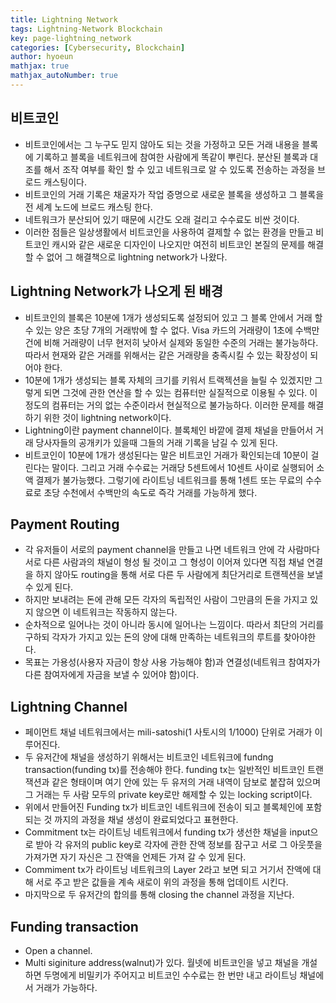 ```yaml
---
title: Lightning Network
tags: Lightning-Network Blockchain
key: page-lightning_network
categories: [Cybersecurity, Blockchain]
author: hyoeun
mathjax: true
mathjax_autoNumber: true
---
```


## 비트코인
* 비트코인에서는 그 누구도 믿지 않아도 되는 것을 가정하고 모든 거래 내용을 블록에 기록하고 블록을 네트워크에 참여한 사람에게 똑같이 뿌린다. 분산된 블록과 대조를 해서 조작 여부를 확인 할 수 있고 네트워크로 알 수 있도록 전송하는 과정을 브로드 캐스팅이다.
* 비트코인의 거래 기록은 채굴자가 작업 증명으로 새로운 블록을 생성하고 그 블록을 전 세계 노드에 브로드 캐스팅 한다.
* 네트워크가 분산되어 있기 때문에 시간도 오래 걸리고 수수료도 비싼 것이다.
* 이러한 점들은 일상생활에서 비트코인을 사용하여 결제할 수 없는 환경을 만들고 비트코인 캐시와 같은 새로운 디자인이 나오지만 여전히 비트코인 본질의 문제를 해결 할 수 없어 그 해결책으로 lightning network가 나왔다.

## Lightning Network가 나오게 된 배경
* 비트코인의 블록은 10분에 1개가 생성되도록 설정되어 있고 그 블록 안에서 거래 할 수 있는 양은 초당 7개의 거래밖에 할 수 없다. Visa 카드의 거래량이 1초에 수백만건에 비해 거래량이 너무 현저히 낮아서 실제와 동일한 수준의 거래는 불가능하다. 따라서 현재와 같은 거래를 위해서는 같은 거래량을 충족시킬 수 있는 확장성이 되어야 한다.
* 10분에 1개가 생성되는 블록 자체의 크기를 키워서 트랙젝션을 늘릴 수 있겠지만 그렇게 되면 그것에 관한 연산을 할 수 있는 컴퓨터만 실질적으로 이용될 수 있다. 이 정도의 컴퓨터는 거의 없는 수준이라서 현실적으로 불가능하다. 이러한 문제를 해결하기 위한 것이 lightning network이다.
* Lightning이란 payment channel이다. 블록체인 바깥에 결제 채널을 만들어서 거래 당사자들의 공개키가 있을때 그들의 거래 기록을 남길 수 있게 된다.
* 비트코인이 10분에 1개가 생성된다는 말은 비트코인 거래가 확인되는데 10분이 걸린다는 말이다. 그리고 거래 수수료는 거래당 5센트에서 10센트 사이로 실행되어 소액 결제가 불가능했다. 그렇기에 라이트닝 네트워크를 통해 1센트 또는 무료의 수수료로 초당 수천에서 수백만의 속도로 즉각 거래를 가능하게 했다.

## Payment Routing
* 각 유저들이 서로의 payment channel을 만들고 나면 네트워크 안에 각 사람마다 서로 다른 사람과의 채널이 형성 될 것이고 그 형성이 이어져 있다면 직접 채널 연결을 하지 않아도 routing을 통해 서로 다른 두 사람에게 최단거리로 트랜젝션을 보낼 수 있게 된다.
* 하지만 보내려는 돈에 관해 모든 각자의 독립적인 사람이 그만큼의 돈을 가지고 있지 않으면 이 네트워크는 작동하지 않는다.
* 순차적으로 일어나는 것이 아니라 동시에 일어나는 느낌이다. 따라서 최단의 거리를 구하되 각자가 가지고 있는 돈의 양에 대해 만족하는 네트워크의 루트를 찾아야한다.
* 목표는 가용성(사용자 자금이 항상 사용 가능해야 함)과 연결성(네트워크 참여자가 다른 참여자에게 자금을 보낼 수 있어야 함)이다.

## Lightning Channel
* 페이먼트 채널 네트워크에서는 mili-satoshi(1 사토시의 1/1000) 단위로 거래가 이루어진다.
* 두 유저간에 채널을 생성하기 위해서는 비트코인 네트워크에 fundng transaction(funding tx)를 전송해야 한다. funding tx는 일반적인 비트코인 트랜잭션과 같은 형태이며 여기 안에 있는 두 유저의 거래 내역이 담보로 붙잡혀 있으며 그 거래는 두 사람 모두의 private key로만 해제할 수 있는 locking script이다.
* 위에서 만들어진 Funding tx가 비트코인 네트워크에 전송이 되고 블록체인에 포함되는 것 까지의 과정을 채널 생성이 완료되었다고 표현한다.
* Commitment tx는 라이트닝 네트워크에서 funding tx가 생선한 채널을 input으로 받아 각 유저의 public key로 각자에 관한 잔액 정보를 잠구고 서로 그 아웃풋을 가져가면 자기 자신은 그 잔액을 언제든 가져 갈 수 있게 된다.
* Commiment tx가 라이트닝 네트워크의 Layer 2라고 보면 되고 거기서 잔액에 대해 서로 주고 받은 값들을 계속 새로이 위의 과정을 통해 업데이트 시킨다.
* 마지막으로 두 유저간의 합의를 통해 closing the channel 과정을 지난다.

## Funding transaction
* Open a channel.
* Multi siginiture address(walnut)가 있다. 월넷에 비트코인을 넣고 채널을 개설하면 두명에게 비밀키가 주어지고 비트코인 수수료는 한 번만 내고 라이트닝 채널에서 거래가 가능하다.